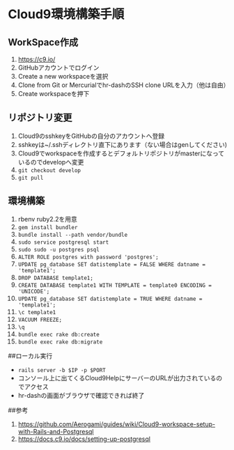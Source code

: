 # Cloud9環境構築手順
## WorkSpace作成
1. https://c9.io/
2. GitHubアカウントでログイン
3. Create a new workspaceを選択
4. Clone from Git or Mercurialでhr-dashのSSH clone URLを入力（他は自由）
5. Create workspaceを押下

## リポジトリ変更
1. Cloud9のsshkeyをGitHubの自分のアカウントへ登録
2. sshkeyは~/.sshディレクトリ直下にあります（ない場合はgenしてください)
3. Cloud9でworkspaceを作成するとデフォルトリポジトリがmasterになっているのでdevelopへ変更
4. `git checkout develop`
5. `git pull`

## 環境構築
1. rbenv ruby2.2を用意
2. `gem install bundler`
3. `bundle install --path vendor/bundle`
4. `sudo service postgresql start`
5. `sudo sudo -u postgres psql`
6. `ALTER ROLE postgres with password 'postgres';`
7. `UPDATE pg_database SET datistemplate = FALSE WHERE datname = 'template1';`
8. `DROP DATABASE template1;`
9. `CREATE DATABASE template1 WITH TEMPLATE = template0 ENCODING = 'UNICODE';`
10. `UPDATE pg_database SET datistemplate = TRUE WHERE datname = 'template1';`
11. `\c template1`
12. `VACUUM FREEZE;`
13. `\q`
14. `bundle exec rake db:create`
15. `bundle exec rake db:migrate`

##ローカル実行
- `rails server -b $IP -p $PORT`
- コンソール上に出てくるCloud9HelpにサーバーのURLが出力されているのでアクセス
- hr-dashの画面がブラウザで確認できれば終了

##参考
1. https://github.com/Aerogami/guides/wiki/Cloud9-workspace-setup-with-Rails-and-Postgresql
2. https://docs.c9.io/docs/setting-up-postgresql
